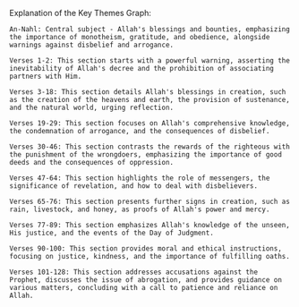 Explanation of the Key Themes Graph:

    An-Nahl: Central subject - Allah's blessings and bounties, emphasizing the importance of monotheism, gratitude, and obedience, alongside warnings against disbelief and arrogance.

    Verses 1-2: This section starts with a powerful warning, asserting the inevitability of Allah's decree and the prohibition of associating partners with Him.

    Verses 3-18: This section details Allah's blessings in creation, such as the creation of the heavens and earth, the provision of sustenance, and the natural world, urging reflection.

    Verses 19-29: This section focuses on Allah's comprehensive knowledge, the condemnation of arrogance, and the consequences of disbelief.

    Verses 30-46: This section contrasts the rewards of the righteous with the punishment of the wrongdoers, emphasizing the importance of good deeds and the consequences of oppression.

    Verses 47-64: This section highlights the role of messengers, the significance of revelation, and how to deal with disbelievers.

    Verses 65-76: This section presents further signs in creation, such as rain, livestock, and honey, as proofs of Allah's power and mercy.

    Verses 77-89: This section emphasizes Allah's knowledge of the unseen, His justice, and the events of the Day of Judgment.

    Verses 90-100: This section provides moral and ethical instructions, focusing on justice, kindness, and the importance of fulfilling oaths.

    Verses 101-128: This section addresses accusations against the Prophet, discusses the issue of abrogation, and provides guidance on various matters, concluding with a call to patience and reliance on Allah.